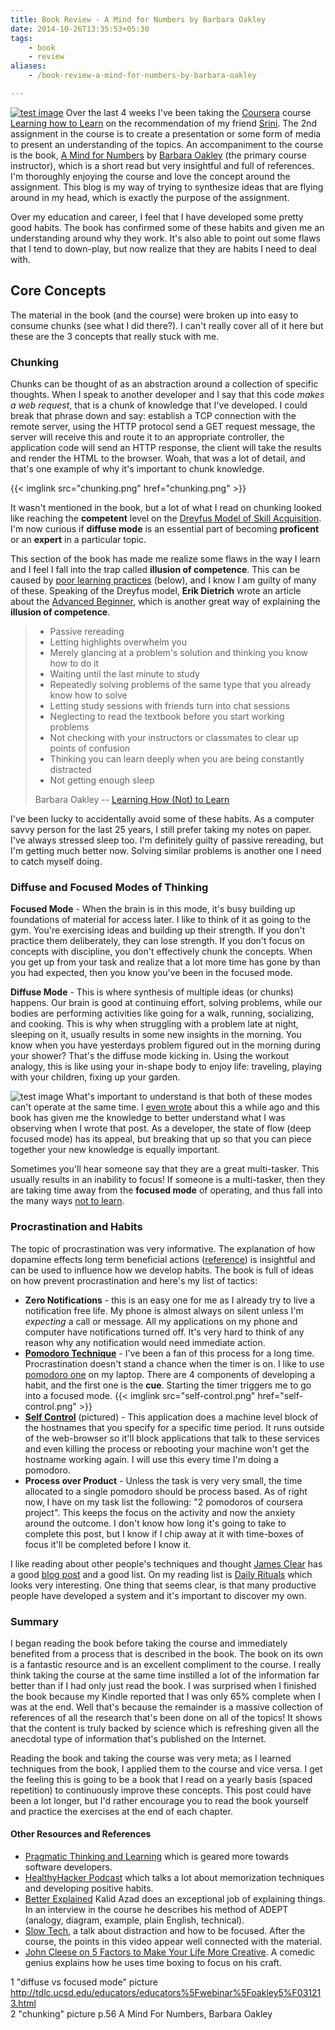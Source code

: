 ```yaml
---
title: Book Review - A Mind for Numbers by Barbara Oakley
date: 2014-10-26T13:35:53+05:30
tags:
    - book
    - review
aliases:
    - /book-review-a-mind-for-numbers-by-barbara-oakley

---
```


[![test image](https://scottmuc.com/images/blog/l2l/book.jpg)][book]
Over the last 4 weeks I've been taking the [Coursera][coursera] course [Learning how to Learn][course-homepage] on the
recommendation of my friend [Srini][srini-twitter]. The 2nd assignment in the course is to create a presentation or some
form of media to present an understanding of the topics. An accompaniment to the course is the book,
[A Mind for Numbers][book] by [Barbara Oakley][barbara] (the primary course instructor), which is a short read but very
insightful and full of references. I'm thoroughly enjoying the course and love the concept around the assignment. This
blog is my way of trying to synthesize ideas that are flying around in my head, which is exactly the purpose of the
assignment.

[coursera]: https://www.coursera.org/
[course-homepage]: https://www.coursera.org/course/learning
[srini-twitter]: https://twitter.com/sragu
[barbara]: http://www.barbaraoakley.com/

Over my education and career, I feel that I have developed some pretty good habits. The book has confirmed some of these
habits and given me an understanding around why they work. It's also able to point out some flaws that I tend to
down-play, but now realize that they are habits I need to deal with.

[book]: http://www.penguin.com/book/a-mind-for-numbers-by-barbara-oakley/9780399165245

## Core Concepts

The material in the book (and the course) were broken up into easy to consume chunks (see what I did there?).
I can't really cover all of it here but these are the 3 concepts that really stuck with me.

### Chunking

Chunks can be thought of as an abstraction around a collection of specific thoughts. When I speak to another developer
and I say that this code *makes a web request*, that is a chunk of knowledge that I've developed. I could break that
phrase down and say: establish a TCP connection with the remote server, using the HTTP protocol send a GET request
message, the server will receive this and route it to an appropriate controller, the application code will send an HTTP
response, the client will take the results and render the HTML to the browser. Woah, that was a lot of detail, and
that's one example of why it's important to chunk knowledge.

{{< imglink src="chunking.png" href="chunking.png" >}}

It wasn't mentioned in the book, but a lot of what I read on chunking looked like reaching the **competent** level on the
[Dreyfus Model of Skill Acquisition][dreyfus-model]. I'm now curious if **diffuse mode** is an essential part of
becoming **proficent** or an **expert** in a particular topic.

This section of the book has made me realize some flaws in the way I learn and I feel I fall into the trap called
**illusion of competence**. This can be caused by [poor learning practices][10-rules] (below), and I know I am guilty of many of
these. Speaking of the Dreyfus model, **Erik Dietrich** wrote an article about the [Advanced Beginner][advanced-beginner],
which is another great way of explaining the **illusion of competence**.

> * Passive rereading
> * Letting highlights overwhelm you
> * Merely glancing at a problem's solution and thinking you know how to do it
> * Waiting until the last minute to study
> * Repeatedly solving problems of the same type that you already know how to solve
> * Letting study sessions with friends turn into chat sessions
> * Neglecting to read the textbook before you start working problems
> * Not checking with your instructors or classmates to clear up points of confusion
> * Thinking you can learn deeply when you are being constantly distracted
> * Not getting enough sleep
>
> Barbara Oakley -- [Learning How (Not) to Learn][hntl]

[hntl]: http://blog.coursera.org/post/93424900982/learning-how-not-to-learn

I've been lucky to accidentally avoid some of these habits. As a computer savvy person for the last 25 years, I still
prefer taking my notes on paper. I've always stressed sleep too. I'm definitely guilty of passive rereading, but I'm
getting much better now. Solving similar problems is another one I need to catch myself doing.

[10-rules]: http://blog.coursera.org/post/93424900982/learning-how-not-to-learn
[dreyfus-model]: https://en.wikipedia.org/wiki/Dreyfus_model_of_skill_acquisition
[advanced-beginner]: http://www.daedtech.com/how-developers-stop-learning-rise-of-the-expert-beginner

### Diffuse and Focused Modes of Thinking

**Focused Mode** - When the brain is in this mode, it's busy building up foundations of material for access later. I
like to think of it as going to the gym. You're exercising ideas and building up their strength. If you don't practice
them deliberately, they can lose strength. If you don't focus on concepts with discipline, you don't effectively
chunk the concepts. When you get up from your task and realize that a lot more time has gone by than you had expected,
then you know you've been in the focused mode.

**Diffuse Mode** - This is where synthesis of multiple ideas (or chunks) happens. Our brain is good at continuing effort, solving
problems, while our bodies are performing activities like going for a walk, running, socializing, and cooking. This is
why when struggling with a problem late at night, sleeping on it, usually results in some new insights in the morning.
You know when you have yesterdays problem figured out in the morning during your shower? That's the diffuse mode kicking in.
Using the workout analogy, this is like using your in-shape body to enjoy life: traveling, playing with your children,
fixing up your garden.

![test image](https://scottmuc.com/images/blog/l2l/diffuse-focused.jpg)
What's important to understand is that both of these modes can't operate at the same time. I [even wrote][flow-post]
about this a while ago and this book has given me the knowledge to better understand what I was observing when I wrote
that post. As a developer, the state of flow (deep focused mode) has its appeal, but breaking that up so that you can
piece together your new knowledge is equally important.

[flow-post]: http://scottmuc.com/going-against-the-flow/

Sometimes you'll hear someone say that they are a great multi-tasker. This usually results in an inability to focus!
If someone is a multi-tasker, then they are taking time away from the **focused mode** of operating, and thus fall into
the many ways [not to learn][10-rules].

### Procrastination and Habits

The topic of procrastination was very informative. The explanation of how dopamine effects long term beneficial actions
([reference][dopamine-reference]) is insightful and can be used to influence how we develop habits. The book is full of
ideas on how prevent procrastination and here's my list of tactics:

* **Zero Notifications** - this is an easy one for me as I already try to live a notification free life. My phone is
  almost always on silent unless I'm *expecting* a call or message. All my applications on my phone and computer have
  notifications turned off. It's very hard to think of any reason why any notification would need immediate action.
* **[Pomodoro Technique][pomodoro]** - I've been a fan of this process for a long time. Procrastination doesn't stand
  a chance when the timer is on. I like to use [pomodoro one][pomodoro-one] on my laptop. There are 4 components of
  developing a habit, and the first one is the **cue**. Starting the timer triggers me to go into a focused mode.
  {{< imglink src="self-control.png" href="self-control.png" >}}
* **[Self Control][self-control]** (pictured) - This application does a machine level block of the hostnames that you specify for a
  specific time period. It runs outside of the web-browser so it'll block applications that talk to these services and
  even killing the process or rebooting your machine won't get the hostname working again. I will use this every time
  I'm doing a pomodoro.
* **Process over Product** - Unless the task is very very small, the time allocated to a single pomodoro should be
  process based. As of right now, I have on my task list the following: "2 pomodoros of coursera project". This keeps
  the focus on the activity and now the anxiety around the outcome. I don't know how long it's going to take to complete
  this post, but I know if I chip away at it with time-boxes of focus it'll be completed before I know it.

I like reading about other people's techniques and thought [James Clear][james-clear] has a good
[blog post][james-clear-post] and a good list. On my reading list is [Daily Rituals][daily-rituals] which looks very
interesting. One thing that seems clear, is that many productive people have developed a system and it's important to
discover my own.

[daily-rituals]: http://masoncurrey.com/Daily-Rituals
[james-clear]: http://jamesclear.com/
[james-clear-post]: http://jamesclear.com/multipliers
[pomodoro]: http://pomodorotechnique.com/
[pomodoro-one]: http://lifehacker.com/pomodoro-one-is-a-free-lightweight-pomodoro-timer-for-1626504270
[self-control]: http://selfcontrolapp.com/
[dopamine-reference]: http://www.psychologytoday.com/blog/intrinsic-motivation-and-magical-unicorns/201206/procrastination-and-dopamine-receptor-density

### Summary

I began reading the book before taking the course and immediately benefited from a process that is described in the
book. The book on its own is a fantastic resource and is an excellent compliment to the course. I really think taking the
course at the same time instilled a lot of the information far better than if I had only just read the book. I was
surprised when I finished the book because my Kindle reported that I was only 65% complete when I was at the end. Well
that's because the remainder is a massive collection of references of all the research that's been done on all of the
topics! It shows that the content is truly backed by science which is refreshing given all the anecdotal type of
information that's published on the Internet.

Reading the book and taking the course was very meta; as I learned techniques from the
book, I applied them to the course and vice versa. I get the feeling this is going to be a book that I read on a yearly
basis (spaced repetition) to continuously improve these concepts. This post could have been a lot longer, but I'd rather
encourage you to read the book yourself and practice the exercises at the end of each chapter.

#### Other Resources and References

* [Pragmatic Thinking and Learning][prag-thinking] which is geared more towards software developers.
* [HealthyHacker Podcast][healthyhacker] which talks a lot about memorization techniques and developing positive habits.
* [Better Explained][better-explained] Kalid Azad does an exceptional job of explaining things. In an interview in the
  course he describes his method of ADEPT (analogy, diagram, example, plain English, technical).
* [Slow Tech][slow-tech], a talk about distraction and how to be focused. After the course, the points in this video
  appear well connected with the material.
* [John Cleese on 5 Factors to Make Your Life More Creative][john-cleese]. A comedic genius explains how he uses time
  boxing to focus on his craft.

1 "diffuse vs focused mode" picture http://tdlc.ucsd.edu/educators/educators%5Fwebinar%5Foakley5%F031213.html<br />
2 "chunking" picture p.56 A Mind For Numbers, Barbara Oakley<br />

[better-explained]: http://betterexplained.com/
[prag-thinking]: https://pragprog.com/book/ahptl/pragmatic-thinking-and-learning
[healthyhacker]: http://www.healthyhacker.com/
[slow-tech]: https://www.youtube.com/watch?v=EzpX0TLKS9Q
[john-cleese]: http://www.brainpickings.org/2012/04/12/john-cleese-on-creativity-1991/


